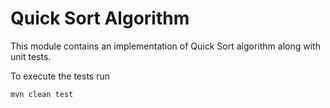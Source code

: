 # Quick Sort Algorithm
This module contains an implementation of Quick Sort algorithm along with unit tests.

To execute the tests run
```sh
mvn clean test
```